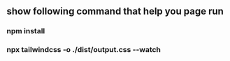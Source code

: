 ## show following command that help you page run
### npm install
### npx tailwindcss -o ./dist/output.css --watch

